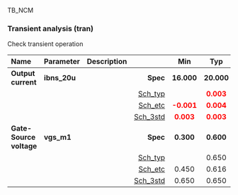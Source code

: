 TB_NCM

### Transient analysis (tran)

Check transient operation



|**Name**|**Parameter**|**Description**| |**Min**|**Typ**|**Max**| Unit|
|:---|:---|:---|---:|:---:|:---:|:---:| ---:|
|**Output current**|**ibns\_20u** || **Spec**  | **16.000** | **20.000** | **24.000** | **uA** |
| | | |<a href='results/tran_Sch_typical.html'>Sch_typ</a>| | <span style='color:red'>**0.003**</span> |  | |
| | | |<a href='results/tran_Sch_etc.html'>Sch_etc</a>|<span style='color:red'>**-0.001**</span> | <span style='color:red'>**0.004**</span> | <span style='color:red'>**0.005**</span> | |
| | | |<a href='results/tran_Sch_mc.html'>Sch_3std</a>|<span style='color:red'>**0.003**</span> | <span style='color:red'>**0.003**</span> | <span style='color:red'>**0.003**</span> | |
|**Gate-Source voltage**|**vgs\_m1** || **Spec**  | **0.300** | **0.600** | **0.700** | **V** |
| | | |<a href='results/tran_Sch_typical.html'>Sch_typ</a>| | 0.650 |  | |
| | | |<a href='results/tran_Sch_etc.html'>Sch_etc</a>|0.450 | 0.616 | <span style='color:red'>**0.781**</span> | |
| | | |<a href='results/tran_Sch_mc.html'>Sch_3std</a>|0.650 | 0.650 | 0.650 | |

